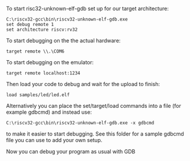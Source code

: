 To start risc32-unknown-elf-gdb set up for our target architecture:
```
C:\riscv32-gcc\bin\riscv32-unknown-elf-gdb.exe
set debug remote 1
set architecture riscv:rv32
```

To start debugging on the the actual hardware:
```
target remote \\.\COM6
```

To start debugging on the emulator:
```
target remote localhost:1234
```

Then load your code to debug and wait for the upload to finish:
```
load samples/led/led.elf
```

Alternatively you can place the set/target/load commands into a file (for example gdbcmd) and instead use:
```
C:\riscv32-gcc\bin\riscv32-unknown-elf-gdb.exe -x gdbcmd
```
to make it easier to start debugging. See this folder for a sample gdbcmd file you can use to add your own setup.

Now you can debug your program as usual with GDB
